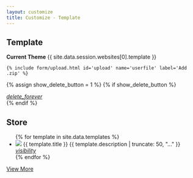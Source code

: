 ```yaml
---
layout: customize
title: Customize - Template
---
```


<div class="mdl-card mdl-cell mdl-cell--6-col-desktop mdl-cell--1-offset-tablet mdl-cell--6-col-tablet mdl-cell--4-col-phone">
<div class="mdl-card__title">
    <h2 class="mdl-card__title-text">Template</h2>
</div>

<div class="mdl-card__supporting-text">
    <p><b>Current Theme</b> {{ site.data.session.websites[0].template }}</p>

    {% include form/upload.html id='upload' name='userfile' label='Add .zip' %}
</div>

{% assign show_delete_button = 1 %}
{% if show_delete_button %}
<div class="mdl-card__menu">
    <a id="delete_forever" href="#" class="mdl-button mdl-button--icon mdl-js-button mdl-js-ripple-effect">
        <i class="material-icons">delete_forever</i>
    </a>
</div>
{% endif %}

</div>

<!-- Templates -->

<div class="mdl-card mdl-cell mdl-cell--5-offset-desktop mdl-cell--6-col-desktop mdl-cell--1-offset-tablet mdl-cell--6-col-tablet mdl-cell--4-col-phone">
<div class="mdl-card__title">
    <h2 class="mdl-card__title-text">Store</h2>
</div>

<ul class="demo-list-three mdl-list">
    {% for template in site.data.templates %}
    <li class="mdl-list__item mdl-list__item--three-line">
        <span class="mdl-list__item-primary-content">
            <img class="material-icons mdl-list__item-avatar" style="border-radius: 0; background-color: transparent;" src="{{ template.image }}">
            <span>{{ template.title }}</span>
            <span class="mdl-list__item-text-body">
            {{ template.description | truncate: 50, "..." }}
            </span>
        </span>
        <span class="mdl-list__item-secondary-content">
            <a class="mdl-list__item-secondary-action" href="{{ template.url }}"><i class="material-icons">visibility</i></a>
        </span>
    </li>
    {% endfor %}
</ul>

<div class="mdl-card__actions mdl-card--border">
    <a class="mdl-button mdl-js-button mdl-js-ripple-effect" href="/templates">
        View More
    </a>
</div>
</div>
